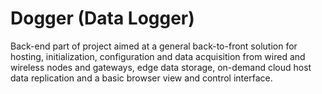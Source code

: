 # Dogger (Data Logger)
Back-end part of project aimed at a general back-to-front solution for hosting, initialization, configuration and data acquisition from wired and wireless nodes and gateways, edge data storage, on-demand cloud host data replication and a basic browser view and control interface.
